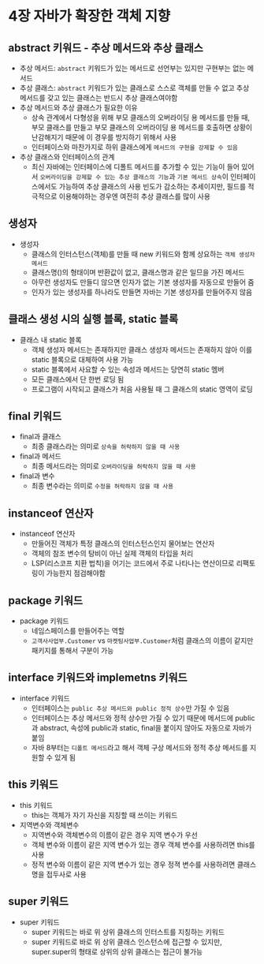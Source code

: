 # 4장 자바가 확장한 객체 지향

## abstract 키워드 - 추상 메서드와 추상 클래스
- 추상 메서드: `abstract` 키워드가 있는 메서드로 선언부는 있지만 구현부는 없는 메서드
- 추상 클래스: `abstract` 키워드가 있는 클래스로 스스로 객체를 만들 수 없고 추상 메서드를 갖고 있는 클래스는 반드시 추상 클래스여야함
- 추상 메서드와 추상 클래스가 필요한 이유
  - 상속 관계에서 다형성을 위해 부모 클래스의 오버라이딩 용 메서드를 만들 때, 부모 클래스를 만들고 부모 클래스의 오버라이딩 용 메서드를 호출하면 상황이 난감해지기 때문에 이 경우를 방지하기 위해서 사용
  - 인터페이스와 마찬가지로 하위 클래스에게 `메서드의 구현을 강제할 수 있음`
- 추상 클래스와 인터페이스의 관계
  - 최신 자바에는 인터페이스에 디폴트 메서드를 추가할 수 있는 기능이 들어 있어서 `오버라이딩을 강제할 수 있는 추상 클래스의 기능`과 `기본 메서드 상속`이 인터페이스에서도 가능하여 추상 클래스의 사용 빈도가 감소하는 추세이지만, 필드를 적극적으로 이용해야하는 경우엔 여전히 추상 클래스를 많이 사용

## 생성자
- 생성자
  - 클래스의 인터스턴스(객체)를 만들 때 new 키워드와 함께 상요하는 `객체 생성자 메서드`
  - 클래스명()의 형태이며 반환값이 없고, 클래스명과 같은 일므을 가진 메서드
  - 아무런 생성자도 만들디 않으면 인자가 없는 기본 생성자를 자동으로 만들어 줌
  - 인자가 있는 생성자를 하나라도 만들면 자바는 기본 생성자를 만들어주지 않음

## 클래스 생성 시의 실행 블록, static 블록
- 클래스 내 static 블록
  - 객체 생성자 메서드는 존재하지만 클래스 생성자 메서드는 존재하지 않아 이를 static 블록으로 대체하여 사용 가능
  - static 블록에서 사요할 수 있는 속성과 메서드는 당연히 static 멤버
  - 모든 클래스에서 단 한번 로딩 됨
  - 프로그램이 시작되고 클래스가 처음 사용될 때 그 클래스의 static 영역이 로딩

## final 키워드
- final과 클래스
  - 최종 클래스라는 의미로 `상속을 허락하지 않을 때 사용`
- final과 메서드
  - 최종 메서드라는 의미로 `오버라이딩을 허락하지 않을 때 사용`
- final과 변수
  - 최종 변수라는 의미로 `수정을 허락하지 않을 때 사용`


## instanceof 연산자
- instanceof 연산자
  - 만들어진 객체가 특정 클래스의 인터스턴스인지 물어보는 연산자
  - 객체의 참조 변수의 탕비이 아닌 실제 객체의 타입을 처리
  - LSP(리스코프 치환 법칙)을 어기는 코드에서 주로 나타나는 연산이므로 리팩토링이 가능한지 점검해야함

## package 키워드
- package 키워드
  - 네임스페이스를 만들어주는 역할
  - `고객사사업부.Customer` vs `마켓팅사업부.Customer`처럼 클래스의 이름이 같지만 패키지를 통해서 구분이 가능

## interface 키워드와 implemetns 키워드
- interface 키워드
  - 인터페이스는 `public 추상 메서드와 public 정적 상수`만 가질 수 있음
  - 인터페이스는 추상 메서드와 정적 상수만 가질 수 있기 때문에 메서드에 public과 abstract, 속성에 public과 static, final을 붙이지 않아도 자동으로 자바가 붙임
  - 자바 8부터는 `디폴트 메서드`라고 해서 객체 구상 메서드와 정적 추상 메서드를 지원할 수 있게 됨

## this 키워드
- this 키워드
  - this는 객체가 자기 자신을 지칭할 때 쓰이는 키워드
- 지역변수와 객체변수
  - 지역변수와 객체변수의 이름이 같은 경우 지역 변수가 우선
  - 객체 변수와 이름이 같은 지역 변수가 있는 경우 객체 변수를 사용하려면 this를 사용
  - 정적 변수와 이름이 같은 지역 변수가 있는 경우 정젹 변수를 사용하려면 클래스명을 접두사로 사용

## super 키워드
- super 키워드
  - super 키워드는 바로 위 상위 클래스의 인터스트를 지칭하는 키워드
  - super 키워드로 바로 위 상위 클래스 인스턴스에 접근할 수 있지만, super.super의 형태로 상위의 상위 클래스는 접근이 불가능


